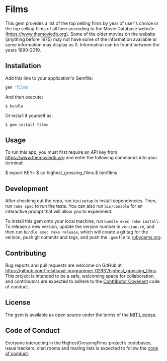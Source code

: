 # Films

This gem provides a list of the top selling films by year of user's choice or the top selling films of all time according to the Movie Database website (https://www.themoviedb.org). Some of the older movies on the website (anything before 1975) may not have some of the information available or some information may display as 0. Information can be found between the years 1890-2019.


## Installation

Add this line to your application's Gemfile:

```ruby
gem 'films'
```

And then execute:

    $ bundle

Or install it yourself as:

    $ gem install films

## Usage

To run this app, you must first require an API key from https://www.themoviedb.org and enter the following commands into your terminal:

  $ export KEY=<your API key>
  $ cd highest_grossing_films
  $ bin/films

## Development

After checking out the repo, run `bin/setup` to install dependencies. Then, run `rake spec` to run the tests. You can also run `bin/console` for an interactive prompt that will allow you to experiment.

To install this gem onto your local machine, run `bundle exec rake install`. To release a new version, update the version number in `version.rb`, and then run `bundle exec rake release`, which will create a git tag for the version, push git commits and tags, and push the `.gem` file to [rubygems.org](https://rubygems.org).

## Contributing

Bug reports and pull requests are welcome on GitHub at https://github.com/'relational-programmer-0293'/highest_grossing_films. This project is intended to be a safe, welcoming space for collaboration, and contributors are expected to adhere to the [Contributor Covenant](http://contributor-covenant.org) code of conduct.

## License

The gem is available as open source under the terms of the [MIT License](https://opensource.org/licenses/MIT).

## Code of Conduct

Everyone interacting in the HighestGrossingFilms project’s codebases, issue trackers, chat rooms and mailing lists is expected to follow the [code of conduct](https://github.com/'relational-programmer-0293'/highest_grossing_films/blob/master/CODE_OF_CONDUCT.md).

